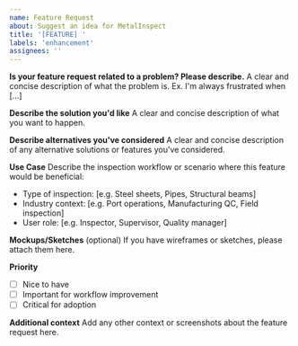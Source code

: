 ```yaml
---
name: Feature Request
about: Suggest an idea for MetalInspect
title: '[FEATURE] '
labels: 'enhancement'
assignees: ''
---
```


**Is your feature request related to a problem? Please describe.**
A clear and concise description of what the problem is. Ex. I'm always frustrated when [...]

**Describe the solution you'd like**
A clear and concise description of what you want to happen.

**Describe alternatives you've considered**
A clear and concise description of any alternative solutions or features you've considered.

**Use Case**
Describe the inspection workflow or scenario where this feature would be beneficial:
- Type of inspection: [e.g. Steel sheets, Pipes, Structural beams]
- Industry context: [e.g. Port operations, Manufacturing QC, Field inspection]
- User role: [e.g. Inspector, Supervisor, Quality manager]

**Mockups/Sketches** (optional)
If you have wireframes or sketches, please attach them here.

**Priority**
- [ ] Nice to have
- [ ] Important for workflow improvement
- [ ] Critical for adoption

**Additional context**
Add any other context or screenshots about the feature request here.